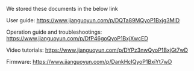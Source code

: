 We stored these documents in the below link

User guide:
https://www.jianguoyun.com/p/DQTa89MQyoP1Bxjg3MID

Operation guide and troubleshootings:
https://www.jianguoyun.com/p/DfP46goQyoP1BxjXwcED

Video tutorials:
https://www.jianguoyun.com/p/DYPz3nwQyoP1BxjGt7wD

Firmware:
https://www.jianguoyun.com/p/DankHcIQyoP1BxiYt7wD
